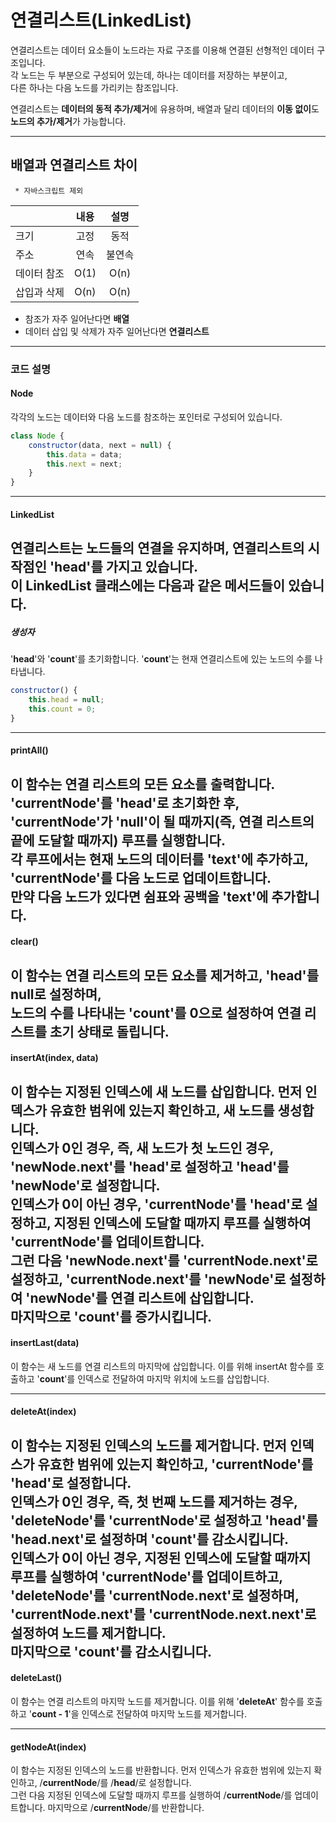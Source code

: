# 연결리스트(LinkedList)

연결리스트는 데이터 요소들이 노드라는 자료 구조를 이용해 연결된 선형적인 데이터 구조입니다.<br>
각 노드는 두 부분으로 구성되어 있는데, 하나는 데이터를 저장하는 부분이고,<br>
다른 하나는 다음 노드를 가리키는 참조입니다.

연결리스트는 **데이터의 동적 추가/제거**에 유용하며, 배열과 달리 데이터의 **이동 없이**도 **노드의 추가/제거**가 가능합니다.

---

## 배열과 연결리스트 차이
` * 자바스크립트 제외`

| |   내용   |   설명   |
|--------|:------:|:------:|
| 크기 |   고정   |   동적   |
| 주소 |   연속   |  불연속   |
| 데이터 참조 |  O(1)  |  O(n)  |
| 삽입과 삭제 |  O(n)  |  O(n)  |

* 참조가 자주 일어난다면 **배열**
* 데이터 삽입 및 삭제가 자주 일어난다면 **연결리스트**

---

### 코드 설명

#### Node
각각의 노드는 데이터와 다음 노드를 참조하는 포인터로 구성되어 있습니다.
```javascript
class Node {
    constructor(data, next = null) {
        this.data = data;
        this.next = next;
    }
}
```
---

#### LinkedList
연결리스트는 노드들의 연결을 유지하며, 연결리스트의 시작점인 '**head**'를 가지고 있습니다.<br> 
이 LinkedList 클래스에는 다음과 같은 메서드들이 있습니다.
---

##### 생성자
'**head**'와 '**count**'를 초기화합니다. '**count**'는 현재 연결리스트에 있는 노드의 수를 나타냅니다.
```javascript
constructor() {
    this.head = null;
    this.count = 0;
}
```
---

#### printAll()
이 함수는 연결 리스트의 모든 요소를 출력합니다.<br>
'**currentNode**'를 '**head**'로 초기화한 후, '**currentNode**'가 '**null**'이 될 때까지(즉, 연결 리스트의 끝에 도달할 때까지) 루프를 실행합니다.<br>
각 루프에서는 현재 노드의 데이터를 '**text**'에 추가하고, '**currentNode**'를 다음 노드로 업데이트합니다.<br>
만약 다음 노드가 있다면 쉼표와 공백을 '**text**'에 추가합니다.
---

#### clear()
이 함수는 연결 리스트의 모든 요소를 제거하고, '**head**'를 null로 설정하며,<br>
노드의 수를 나타내는 '**count**'를 0으로 설정하여 연결 리스트를 초기 상태로 돌립니다.
---

#### insertAt(index, data)
이 함수는 지정된 인덱스에 새 노드를 삽입합니다. 먼저 인덱스가 유효한 범위에 있는지 확인하고, 새 노드를 생성합니다.<br>
인덱스가 0인 경우, 즉, 새 노드가 첫 노드인 경우, '**newNode.next**'를 '**head**'로 설정하고 '**head**'를 '**newNode**'로 설정합니다.<br> 
인덱스가 0이 아닌 경우, '**currentNode**'를 '**head**'로 설정하고, 지정된 인덱스에 도달할 때까지 루프를 실행하여 '**currentNode**'를 업데이트합니다.<br> 
그런 다음 '**newNode.next**'를 '**currentNode.next**'로 설정하고, '**currentNode.next**'를 '**newNode**'로 설정하여 '**newNode**'를 연결 리스트에 삽입합니다.<br> 
마지막으로 '**count**'를 증가시킵니다.
---

#### insertLast(data)
이 함수는 새 노드를 연결 리스트의 마지막에 삽입합니다. 이를 위해 insertAt 함수를 호출하고 '**count**'를 인덱스로 전달하여 마지막 위치에 노드를 삽입합니다.

---

#### deleteAt(index)
이 함수는 지정된 인덱스의 노드를 제거합니다. 먼저 인덱스가 유효한 범위에 있는지 확인하고, '**currentNode**'를 '**head**'로 설정합니다.<br>
인덱스가 0인 경우, 즉, 첫 번째 노드를 제거하는 경우, '**deleteNode**'를 '**currentNode**'로 설정하고 '**head**'를 '**head.next**'로 설정하며 '**count**'를 감소시킵니다.<br>
인덱스가 0이 아닌 경우, 지정된 인덱스에 도달할 때까지 루프를 실행하여 '**currentNode**'를 업데이트하고,<br>
'**deleteNode**'를 '**currentNode.next**'로 설정하며, '**currentNode.next**'를 '**currentNode.next.next**'로 설정하여 노드를 제거합니다.<br>
마지막으로 '**count**'를 감소시킵니다.
---

#### deleteLast()
이 함수는 연결 리스트의 마지막 노드를 제거합니다. 이를 위해 '**deleteAt**' 함수를 호출하고 '**count - 1**'을 인덱스로 전달하여 마지막 노드를 제거합니다.

---

#### getNodeAt(index)
이 함수는 지정된 인덱스의 노드를 반환합니다. 먼저 인덱스가 유효한 범위에 있는지 확인하고, /**currentNode**/를 /**head**/로 설정합니다.<br>
그런 다음 지정된 인덱스에 도달할 때까지 루프를 실행하여 /**currentNode**/를 업데이트합니다. 마지막으로 /**currentNode**/를 반환합니다.